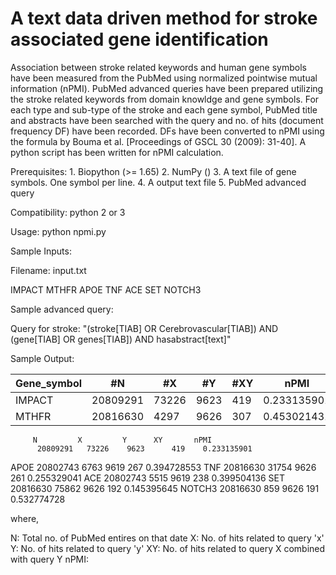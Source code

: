# A text data driven method for stroke associated gene identification

Association between stroke related keywords and human gene symbols have been measured from the PubMed using normalized pointwise mutual information (nPMI). PubMed advanced queries have been prepared utilizing the stroke related keywords from domain knowldge and gene symbols. For each type and sub-type of the stroke and each gene symbol, PubMed title and abstracts have been searched with the query and no. of hits (document frequency DF) have been recorded. DFs have been converted to nPMI using the formula by Bouma et al. [Proceedings of GSCL 30 (2009): 31-40]. A python script has been written for nPMI calculation.

Prerequisites: 
        1. Biopython (>= 1.65)
        2. NumPy ()
        3. A text file of gene symbols. One symbol per line.
        4. A output text file
        5. PubMed advanced query
 
Compatibility:
        python 2 or 3

Usage: python npmi.py

Sample Inputs:

Filename: input.txt

IMPACT
MTHFR
APOE
TNF
ACE
SET
NOTCH3

Sample advanced query:

Query for stroke: "(stroke[TIAB] OR Cerebrovascular[TIAB]) AND (gene[TIAB] OR genes[TIAB]) AND hasabstract[text]"

Sample Output:

Gene_symbol | #N | #X | #Y | #XY | nPMI
--- | --- | --- | --- |--- |--- 
IMPACT | 20809291 | 73226 | 9623 | 419 | 0.233135901
MTHFR |	20816630 | 4297 | 9626 | 307 | 0.453021431

	     N	       X	     Y	    XY	     nPMI
	      20809291	 73226	  9623  	419	   0.233135901

APOE	        20802743	 6763	    9619	  267    0.394728553
TNF	          20816630	 31754	  9626	  261	   0.255329041
ACE	          20802743	 5515   	9619	  238	   0.399504136
SET	          20816630	 75862	  9626	  192	   0.145395645
NOTCH3	      20816630	 859	    9626	  191	   0.532774728

where,

N: Total no. of PubMed entires on that date
X: No. of hits related to query 'x'
Y: No. of hits related to query 'y'
XY: No. of hits related to query X combined with query Y
nPMI: 




